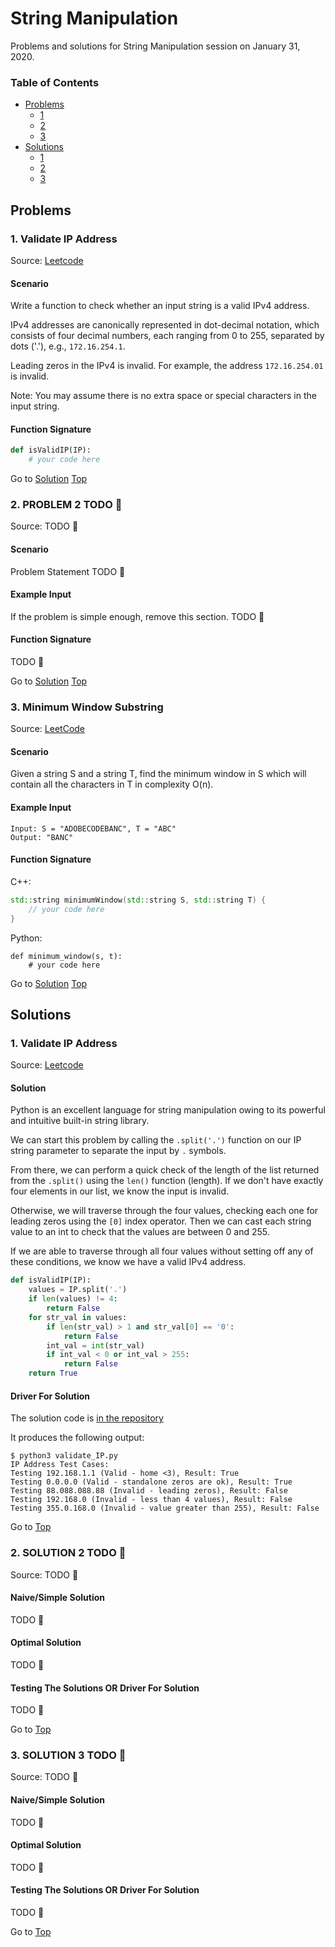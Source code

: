 <!-- Don't remove -->
<a name="top"/>

# String Manipulation

Problems and solutions for String Manipulation session on January 31, 2020.

### Table of Contents

* [Problems](#problems)
  * [1](#p1)
  * [2](#p2)
  * [3](#p3)
* [Solutions](#solutions)
  * [1](#s1)
  * [2](#s2)
  * [3](#s3)

<!-- Don't remove -->
<a name="problems"/>

## Problems

<a name="p1"/>

### 1. Validate IP Address

Source: [Leetcode](https://leetcode.com/problems/validate-ip-address/)

#### Scenario

Write a function to check whether an input string is a valid IPv4 address. 

IPv4 addresses are canonically represented in dot-decimal notation, which consists of four decimal numbers, 
each ranging from 0 to 255, separated by dots ('.'), e.g., `172.16.254.1`.

Leading zeros in the IPv4 is invalid. For example, the address `172.16.254.01` is invalid.

Note: You may assume there is no extra space or special characters in the input string.

#### Function Signature

```python
def isValidIP(IP):
    # your code here
```

<!-- Don't remove -->
Go to [Solution](#s1)   [Top](#top)

<!-- Don't remove -->
<a name="p2"/>

### 2. PROBLEM 2 TODO :bug:

Source: TODO :bug:

#### Scenario

Problem Statement TODO :bug:

#### Example Input

If the problem is simple enough, remove this section. TODO :bug:

#### Function Signature

TODO :bug:

<!-- Don't remove -->
Go to [Solution](#s2)   [Top](#top)

<!-- Don't remove -->
<a name="p3"/>

### 3. Minimum Window Substring

Source: [LeetCode](https://leetcode.com/problems/minimum-window-substring/)

#### Scenario

Given a string S and a string T, find the minimum window in S which 
will contain all the characters in T in complexity O(n).

#### Example Input

```
Input: S = "ADOBECODEBANC", T = "ABC"
Output: "BANC"
```

#### Function Signature

C++:

```c++
std::string minimumWindow(std::string S, std::string T) {
    // your code here
}
```

Python:

```python3
def minimum_window(s, t):
    # your code here
```

<!-- Don't remove -->
Go to [Solution](#s3)   [Top](#top)

<!-- Don't remove -->
<a name="solutions"/>

## Solutions

<!-- Don't remove -->
<a name="s1"/>

### 1. Validate IP Address

Source: [Leetcode](https://leetcode.com/problems/validate-ip-address/)

#### Solution
Python is an excellent language for string manipulation owing to its powerful and intuitive built-in string library. 

We can start this problem by calling the `.split('.')` function on our IP string parameter to separate the input by `.` symbols. 

From there, we can perform a quick check of the length of the list returned from the `.split()` using the `len()` function (length). 
If we don't have exactly four elements in our list, we know the input is invalid.

Otherwise, we will traverse through the four values, checking each one for leading zeros using the `[0]` index operator. 
Then we  can cast each string value to an int to check that the values are between 0 and 255.

If we are able to traverse through all four values without setting off any of these conditions, we know we have a valid 
IPv4 address. 
```python
def isValidIP(IP):
    values = IP.split('.')
    if len(values) != 4:
        return False
    for str_val in values:
        if len(str_val) > 1 and str_val[0] == '0':
            return False
        int_val = int(str_val)
        if int_val < 0 or int_val > 255:
            return False
    return True
```

#### Driver For Solution

The solution code is [in the repository](./validate_IP/validate_IP.py)

It produces the following output:

```console
$ python3 validate_IP.py
IP Address Test Cases:
Testing 192.168.1.1 (Valid - home <3), Result: True
Testing 0.0.0.0 (Valid - standalone zeros are ok), Result: True
Testing 88.088.088.88 (Invalid - leading zeros), Result: False
Testing 192.168.0 (Invalid - less than 4 values), Result: False
Testing 355.0.168.0 (Invalid - value greater than 255), Result: False
```

<!-- Don't remove -->
Go to [Top](#top)

<!-- Don't remove -->
<a name="s2"/>

### 2. SOLUTION 2 TODO :bug:

Source: TODO :bug:

#### Naive/Simple Solution

TODO :bug:

#### Optimal Solution

TODO :bug:

#### Testing The Solutions OR Driver For Solution

TODO :bug:

<!-- Don't remove -->
Go to [Top](#top)

<!-- Don't remove -->
<a name="s3"/>

### 3. SOLUTION 3 TODO :bug:

Source: TODO :bug:

#### Naive/Simple Solution 

TODO :bug:

#### Optimal Solution

TODO :bug:

#### Testing The Solutions OR Driver For Solution

TODO :bug:

<!-- Don't remove -->
Go to [Top](#top)
